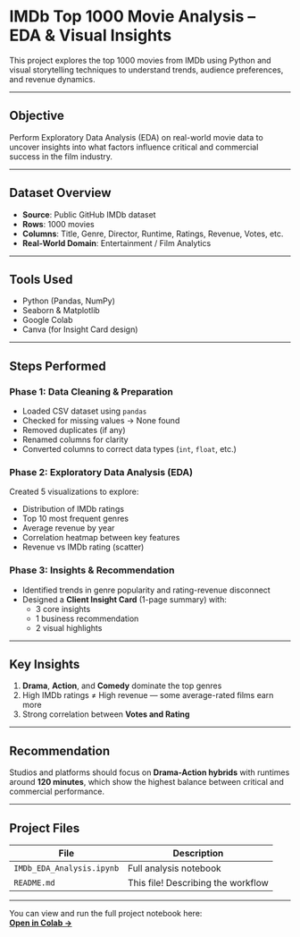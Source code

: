 #  IMDb Top 1000 Movie Analysis – EDA & Visual Insights

This project explores the top 1000 movies from IMDb using Python and visual storytelling techniques to understand trends, audience preferences, and revenue dynamics.

---

##  Objective

Perform Exploratory Data Analysis (EDA) on real-world movie data to uncover insights into what factors influence critical and commercial success in the film industry.

---

##  Dataset Overview

- **Source**: Public GitHub IMDb dataset  
- **Rows**: 1000 movies  
- **Columns**: Title, Genre, Director, Runtime, Ratings, Revenue, Votes, etc.  
- **Real-World Domain**: Entertainment / Film Analytics

---

##  Tools Used

- Python (Pandas, NumPy)
- Seaborn & Matplotlib
- Google Colab
- Canva (for Insight Card design)

---

##  Steps Performed

###  Phase 1: Data Cleaning & Preparation
- Loaded CSV dataset using `pandas`
- Checked for missing values → None found
- Removed duplicates (if any)
- Renamed columns for clarity
- Converted columns to correct data types (`int`, `float`, etc.)

###  Phase 2: Exploratory Data Analysis (EDA)
Created 5 visualizations to explore:
- Distribution of IMDb ratings
- Top 10 most frequent genres
- Average revenue by year
- Correlation heatmap between key features
- Revenue vs IMDb rating (scatter)

###  Phase 3: Insights & Recommendation
- Identified trends in genre popularity and rating-revenue disconnect
- Designed a **Client Insight Card** (1-page summary) with:
  - 3 core insights
  - 1 business recommendation
  - 2 visual highlights

---

##  Key Insights

1. **Drama**, **Action**, and **Comedy** dominate the top genres
2. High IMDb ratings ≠ High revenue — some average-rated films earn more
3. Strong correlation between **Votes and Rating**

---

##  Recommendation

Studios and platforms should focus on **Drama-Action hybrids** with runtimes around **120 minutes**, which show the highest balance between critical and commercial performance.

---

##  Project Files

| File | Description |
|------|-------------|
| `IMDb_EDA_Analysis.ipynb` | Full analysis notebook |
| `README.md` | This file! Describing the workflow |

---

You can view and run the full project notebook here:  
**[Open in Colab →](https://colab.research.google.com/drive/1mJjg4bCy_ImhfPuDn8LXjOrvRLuAu3c_?usp=sharing)**


> 
